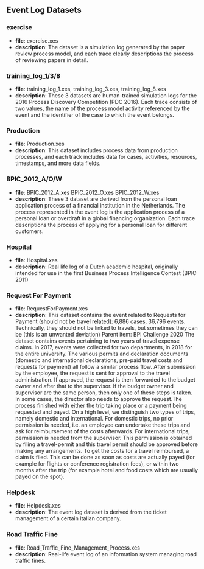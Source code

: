 ## Event Log Datasets
### exercise
- **file**: exercise.xes
- **description**: The dataset is a simulation log generated by the paper review process model, and each trace clearly descriptions the process of reviewing papers in detail.
### training_log_1/3/8
- **file**: training_log_1.xes, training_log_3.xes, training_log_8.xes
- **description**: These 3 datasets are human-trained simulation logs for the 2016 Process Discovery Competition (PDC 2016). Each trace consists of two values, the name of the process model activity referenced by the event and the identifier of the case to which the event belongs.
### Production
- **file**: Production.xes
- **description**: This dataset includes process data from production processes, and each track includes data for cases, activities, resources, timestamps, and more data fields.
### BPIC_2012_A/O/W
- **file**: BPIC_2012_A.xes BPIC_2012_O.xes BPIC_2012_W.xes
- **description**: These 3 dataset are derived from the personal loan application process of a financial institution in the Netherlands. The process represented in the event log is the application process of a personal loan or overdraft in a global financing organization. Each trace descriptions the process of applying for a personal loan for different customers.
### Hospital
- **file**: Hospital.xes
- **description**: Real life log of a Dutch academic hospital, originally intended for use in the first Business Process Intelligence Contest (BPIC 2011)
### Request For Payment
- **file**: RequestForPayment.xes
- **description**: This dataset contains the event related to Requests for Payment (should not be travel related): 6,886 cases, 36,796 events. Technically, they should not be linked to travels, but sometimes they can be (this is an unwanted deviation) Parent item: BPI Challenge 2020 The dataset contains events pertaining to two years of travel expense claims. In 2017, events were collected for two departments, in 2018 for the entire university. The various permits and declaration documents (domestic and international declarations, pre-paid travel costs and requests for payment) all follow a similar process flow. After submission by the employee, the request is sent for approval to the travel administration. If approved, the request is then forwarded to the budget owner and after that to the supervisor. If the budget owner and supervisor are the same person, then only one of these steps is taken. In some cases, the director also needs to approve the request.The process finished with either the trip taking place or a payment being requested and payed. On a high level, we distinguish two types of trips, namely domestic and international. For domestic trips, no prior permission is needed, i.e. an employee can undertake these trips and ask for reimbursement of the costs afterwards. For international trips, permission is needed from the supervisor. This permission is obtained by filing a travel-permit and this travel permit should be approved before making any arrangements. To get the costs for a travel reimbursed, a claim is filed. This can be done as soon as costs are actually payed (for example for flights or conference registration fees), or within two months after the trip (for example hotel and food costs which are usually payed on the spot).
### Helpdesk
- **file**: Helpdesk.xes
- **description**: The event log dataset is derived from the ticket management of a certain Italian company.
### Road Traffic Fine
- **file**: Road_Traffic_Fine_Management_Process.xes
- **description**: Real-life event log of an information system managing road traffic fines.
